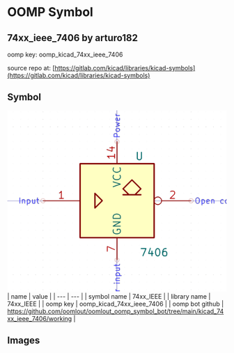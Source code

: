 # OOMP Symbol  
## 74xx_ieee_7406  by arturo182  
  
oomp key: oomp_kicad_74xx_ieee_7406  
  
source repo at: [https://gitlab.com/kicad/libraries/kicad-symbols](https://gitlab.com/kicad/libraries/kicad-symbols)  
## Symbol  
  
[![working.png](working_600.png)](working.png)  
| name | value | 
| --- | --- | 
| symbol name | 74xx_IEEE | 
| library name | 74xx_IEEE | 
| oomp key | oomp_kicad_74xx_ieee_7406 | 
| oomp bot github | https://github.com/oomlout/oomlout_oomp_symbol_bot/tree/main/kicad_74xx_ieee_7406/working | 
## Images  
